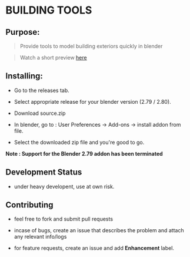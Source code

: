 
# BUILDING TOOLS

## Purpose:

> Provide tools to model building exteriors quickly in blender

> Watch a short preview [here](https://www.youtube.com/watch?v=oMwa6priW3k)

## Installing:

  * Go to the releases tab.
  * Select appropriate release for your blender version (2.79 / 2.80).
  * Download source.zip

  * In blender, go to : User Preferences -> Add-ons -> install addon from file.
  * Select the downloaded zip file and you're good to go.

  **Note : Support for the Blender 2.79 addon has been terminated**

## Development Status

  * under heavy developent, use at own risk.

## Contributing

  * feel free to fork and submit pull requests

  * incase of bugs, create an issue that describes the problem
    and attach any relevant info/logs

  * for feature requests, create an issue and add **Enhancement** label.
